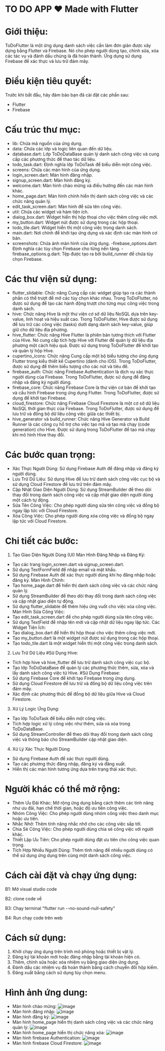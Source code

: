 #                                      TO DO APP ❤️ Made with Flutter

# Giới thiệu:
ToDoFlutter là một ứng dụng danh sách việc cần làm đơn giản được xây dựng bằng Flutter và Firebase. Nó cho phép người dùng tạo, chỉnh sửa, xóa các tác vụ và đánh dấu chúng là đã hoàn thành. Ứng dụng sử dụng Firebase để xác thực và lưu trữ đám mây.

# Điều kiện tiêu quyết:
Trước khi bắt đầu, hãy đảm bảo bạn đã cài đặt các phần sau:

- Flutter
- Firebase

# Cấu trúc thư mục: 
- lib: Chứa mã nguồn của ứng dụng.
- data: Chứa các lớp và logic liên quan đến dữ liệu.
- database.dart: Lớp ToDoDataBase quản lý danh sách công việc và cung cấp các phương thức để thao tác dữ liệu.
- todo_task.dart: Định nghĩa lớp ToDoTask để biểu diễn một công việc.
- screens: Chứa các màn hình của ứng dụng.
- login_screen.dart: Màn hình đăng nhập.
- signup_screen.dart: Màn hình đăng ký.
- welcome.dart: Màn hình chào mừng và điều hướng đến các màn hình khác.
- home_page.dart: Màn hình chính hiển thị danh sách công việc và các chức năng quản lý.
- edit_task_screen.dart: Màn hình để sửa tên công việc.
- util: Chứa các widget và hàm tiện ích.
- dialog_box.dart: Widget hiển thị hộp thoại cho việc thêm công việc mới.
- my_button.dart: Widget nút được sử dụng trong các hộp thoại.
- todo_tile.dart: Widget hiển thị một công việc trong danh sách.
- main.dart: Nơi chính để khởi tạo ứng dụng và xác định các màn hình cơ bản.
- screenshots: Chứa ảnh màn hình của ứng dụng.
-firebase_options.dart: Định nghĩa các tùy chọn Firebase cho từng nền tảng.
-firebase_options.g.dart: Tệp được tạo ra bởi build_runner để chứa tùy chọn Firebase.

# Các thư viện sử dụng:
- flutter_slidable: Chức năng Cung cấp các widget giúp tạo ra các thành phần có thể trượt để mở các tùy chọn khác nhau. Trong ToDoFlutter, nó được sử dụng để tạo các hành động trượt cho từng mục công việc trong danh sách.
- hive: Chức năng Hive là một thư viện cơ sở dữ liệu NoSQL dựa trên key-value, linh hoạt và hiệu suất cao. Trong ToDoFlutter, Hive được sử dụng để lưu trữ các công việc (tasks) dưới dạng danh sách key-value, giúp giữ cho dữ liệu địa phương.
- hive_flutter: Chức năng Hive Flutter là phiên bản tương thích với Flutter của Hive. Nó cung cấp tích hợp Hive với Flutter để quản lý dữ liệu địa phương một cách hiệu quả. Được sử dụng trong ToDoFlutter để khởi tạo và quản lý hộp Hive.
- cupertino_icons: Chức năng Cung cấp một bộ biểu tượng cho ứng dụng Flutter trong kiểu thiết kế Cupertino (dành cho iOS). Trong ToDoFlutter, được sử dụng để thêm biểu tượng cho các nút và tiêu đề.
- firebase_auth: Chức năng Firebase Authentication là dịch vụ xác thực người dùng của Firebase. Trong ToDoFlutter, được sử dụng để đăng nhập và đăng ký người dùng.
- firebase_core: Chức năng Firebase Core là thư viện cơ bản để khởi tạo và cấu hình Firebase trong ứng dụng Flutter. Trong ToDoFlutter, được sử dụng để khởi tạo Firebase.
- cloud_firestore: Chức năng Firebase Cloud Firestore là một cơ sở dữ liệu NoSQL thời gian thực của Firebase. Trong ToDoFlutter, được sử dụng để lưu trữ và đồng bộ dữ liệu công việc giữa các thiết bị.
- hive_generator và build_runner: Chức năng Hive Generator và Build Runner là các công cụ hỗ trợ cho việc tạo mã và tạo mã chạy (code generation) cho Hive. Được sử dụng trong ToDoFlutter để tạo mã chạy khi mô hình Hive thay đổi.

# Các bước quan trọng:
- Xác Thực Người Dùng: Sử dụng Firebase Auth để đăng nhập và đăng ký người dùng.
- Lưu Trữ Dữ Liệu: Sử dụng Hive để lưu trữ danh sách công việc cục bộ và sử dụng Cloud Firestore để lưu trữ trên đám mây.
- Cập Nhật Giao Diện Người Dùng: Sử dụng StreamBuilder để theo dõi thay đổi trong danh sách công việc và cập nhật giao diện người dùng một cách tự động.
- Sửa Tên Công Việc: Cho phép người dùng sửa tên công việc và đồng bộ ngay lập tức với Cloud Firestore.
- Xóa Công Việc: Cho phép người dùng xóa công việc và đồng bộ ngay lập tức với Cloud Firestore.

# Chi tiết các bước:
1. Tạo Giao Diện Người Dùng (UI)
Màn Hình Đăng Nhập và Đăng Ký:
- Tạo các trang login_screen.dart và signup_screen.dart.
- Sử dụng TextFormField để nhập email và mật khẩu.
- Sử dụng Firebase Auth để xác thực người dùng khi họ đăng nhập hoặc đăng ký.
Màn Hình Chính:
- Tạo home_page.dart để hiển thị danh sách công việc và các chức năng quản lý.
- Sử dụng StreamBuilder để theo dõi thay đổi trong danh sách công việc và cập nhật giao diện tự động.
- Sử dụng flutter_slidable để thêm hiệu ứng vuốt cho việc xóa công việc.
Màn Hình Sửa Công Việc:
- Tạo edit_task_screen.dart để cho phép người dùng sửa tên công việc.
- Sử dụng TextField để nhập tên mới và cập nhật dữ liệu ngay lập tức.
Các Widget Tiện Ích:
- Tạo dialog_box.dart để hiển thị hộp thoại cho việc thêm công việc mới.
- Tạo my_button.dart là một widget nút được sử dụng trong các hộp thoại.
- Tạo todo_tile.dart là một widget hiển thị một công việc trong danh sách.
2. Lưu Trữ Dữ Liệu
#Sử Dụng Hive:
- Tích hợp hive và hive_flutter để lưu trữ danh sách công việc cục bộ.
- Tạo lớp ToDoDataBase để quản lý các phương thức thêm, sửa, xóa và lấy danh sách công việc từ Hive.
#Sử Dụng Firebase:
- Sử dụng Firebase Core để khởi tạo Firebase trong ứng dụng.
- Sử dụng Cloud Firestore để lưu trữ và đồng bộ dữ liệu công việc trên đám mây.
- Xác định các phương thức để đồng bộ dữ liệu giữa Hive và Cloud Firestore.
3. Xử Lý Logic Ứng Dụng:
- Tạo lớp ToDoTask để biểu diễn một công việc.
- Tích hợp logic xử lý công việc như thêm, sửa và xóa trong ToDoDataBase.
- Sử dụng StreamController để theo dõi thay đổi trong danh sách công việc và thông báo cho StreamBuilder cập nhật giao diện.
4. Xử Lý Xác Thực Người Dùng
- Sử dụng Firebase Auth để xác thực người dùng.
- Tạo các phương thức đăng nhập, đăng ký và đăng xuất.
- Hiển thị các màn hình tương ứng dựa trên trạng thái xác thực.

# Người khác có thể mở rộng:
- Thêm Ưu Đãi Khác: Mở rộng ứng dụng bằng cách thêm các tính năng như ưu đãi, hạn chế thời gian, hoặc độ ưu tiên công việc.
- Nhóm Công Việc: Cho phép người dùng nhóm công việc theo danh mục hoặc ưu tiên.
- Nhắc Nhở: Thêm tính năng nhắc nhở cho các công việc sắp tới.
- Chia Sẻ Công Việc: Cho phép người dùng chia sẻ công việc với người khác.
- Thiết Lập Ưu Tiên: Cho phép người dùng đặt ưu tiên cho công việc quan trọng.
- Tích Hợp Nhiều Người Dùng: Thêm tính năng để nhiều người dùng có thể sử dụng ứng dụng trên cùng một danh sách công việc.

# Cách cài đặt và chạy ứng dụng:

B1: Mở visual studio code

B2: clone code về

B3: Chạy terminal "flutter run --no-sound-null-safety"

B4: Run chạy code trên web

# Cách sử dụng:
1. Khởi chạy ứng dụng trên trình mô phỏng hoặc thiết bị vật lý.
2. Đăng ký tài khoản mới hoặc đăng nhập bằng tài khoản hiện có.
3. Thêm, chỉnh sửa hoặc xóa nhiệm vụ bằng giao diện ứng dụng.
4. Đánh dấu các nhiệm vụ đã hoàn thành bằng cách chuyển đổi hộp kiểm.
5. Đăng xuất bằng cách sử dụng tùy chọn menu.

# Hình ảnh ứng dung:
- Màn hình chào mừng:
![image](https://github.com/LYNGOCBACH/project/assets/125987097/29592b80-97c1-4f24-a75d-64f920a49b89)
- Màn hình đăng nhập:
![image](https://github.com/LYNGOCBACH/project/assets/125987097/dd0dd4cf-06cb-498d-9c07-4e0d13363538)
- Màn hình đăng ký: 
![image](https://github.com/LYNGOCBACH/project/assets/125987097/414104a4-cc61-4244-82ec-9f0c6463b3fe)
- Màn hình home_page hiển thị danh sách công việc và các chức năng quản lý:
![image](https://github.com/LYNGOCBACH/project/assets/125987097/760156db-f1d0-4e56-9071-ef31ce575166)
- Màn hình home_page hiển thị chức năng xóa:
![image](https://github.com/LYNGOCBACH/project/assets/125987097/bd8cf3f2-b818-43b9-ac67-e61bd7e65bdd)
- Màn hình firebase Authentication:
![image](https://github.com/LYNGOCBACH/project/assets/125987097/5dbe135a-cd9b-4910-9f6d-f4ae33a67412)
- Màn hình firebase Cloud Firestore:
![image](https://github.com/LYNGOCBACH/project/assets/125987097/b292b3bf-981a-4aae-8d51-a02f39f1db03)


